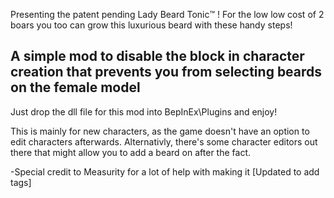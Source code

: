 
Presenting the patent pending Lady Beard Tonic™️ !
For the low low cost of 2 boars you too can grow this luxurious beard with these handy steps!


A simple mod to disable the block in character creation that prevents you from selecting beards on the female model
--------------------------------------------------------------------------------------------------------------------------------------------

Just drop the dll file for this mod into BepInEx\Plugins and enjoy!

This is mainly for new characters, as the game doesn't have an option to edit characters afterwards.
Alternativly, there's some character editors out there that might allow you to add a beard on after the fact.

-Special credit to Measurity for a lot of help with making it
[Updated to add tags]